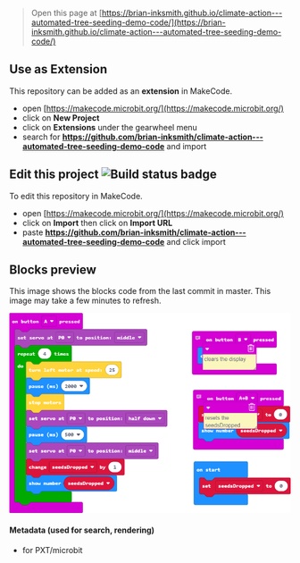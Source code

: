 
> Open this page at [https://brian-inksmith.github.io/climate-action---automated-tree-seeding-demo-code/](https://brian-inksmith.github.io/climate-action---automated-tree-seeding-demo-code/)

## Use as Extension

This repository can be added as an **extension** in MakeCode.

* open [https://makecode.microbit.org/](https://makecode.microbit.org/)
* click on **New Project**
* click on **Extensions** under the gearwheel menu
* search for **https://github.com/brian-inksmith/climate-action---automated-tree-seeding-demo-code** and import

## Edit this project ![Build status badge](https://github.com/brian-inksmith/climate-action---automated-tree-seeding-demo-code/workflows/MakeCode/badge.svg)

To edit this repository in MakeCode.

* open [https://makecode.microbit.org/](https://makecode.microbit.org/)
* click on **Import** then click on **Import URL**
* paste **https://github.com/brian-inksmith/climate-action---automated-tree-seeding-demo-code** and click import

## Blocks preview

This image shows the blocks code from the last commit in master.
This image may take a few minutes to refresh.

![A rendered view of the blocks](https://github.com/brian-inksmith/climate-action---automated-tree-seeding-demo-code/raw/master/.github/makecode/blocks.png)

#### Metadata (used for search, rendering)

* for PXT/microbit
<script src="https://makecode.com/gh-pages-embed.js"></script><script>makeCodeRender("{{ site.makecode.home_url }}", "{{ site.github.owner_name }}/{{ site.github.repository_name }}");</script>
